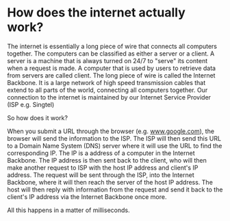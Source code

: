 # How does the internet actually work?

The internet is essentially a long piece of wire that connects all computers together. The computers can be classified as either a server or a client. A server is a machine that is always turned on 24/7 to "serve" its content when a request is made. A computer that is used by users to retrieve data from servers are called client. The long piece of wire is called the Internet Backbone. It is a large network of high speed transmission cables that extend to all parts of the world, connecting all computers together. Our connection to the internet is maintained by our Internet Service Provider (ISP e.g. Singtel)

So how does it work?

When you submit a URL through the browser (e.g. www.google.com), the browser will send the information to the ISP. The ISP will then send this URL to a Domain Name System (DNS) server where it will use the URL to find the corresponding IP. The IP is a address of a computer in the Internet Backbone. The IP address is then sent back to the client, who will then make another request to ISP with the host IP address and client's IP address. The request will be sent through the ISP, into the Internet Backbone, where it will then reach the server of the host IP address. The host will then reply with information from the request and send it back to the client's IP address via the Internet Backbone once more. 

All this happens in a matter of milliseconds.